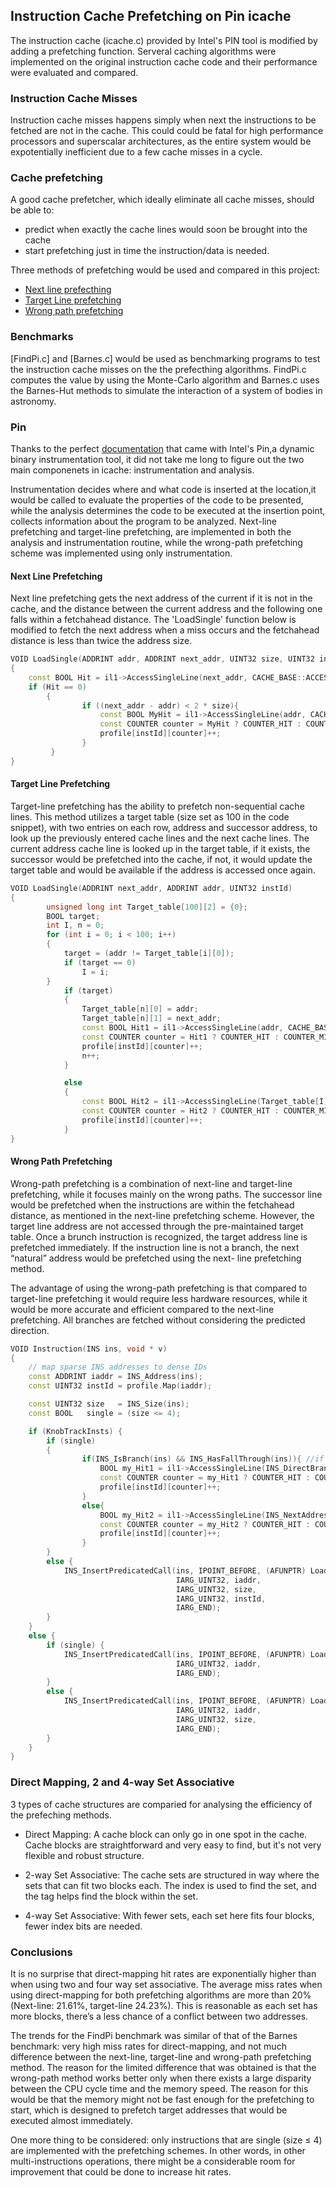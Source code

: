 ## Instruction Cache Prefetching on Pin icache
The instruction cache (icache.c) provided by Intel's PIN tool is modified by adding a prefetching function.
Serveral caching algorithms were implemented on the original instruction cache code and their performance were evaluated and compared.

### Instruction Cache Misses
Instruction cache misses happens simply when next the instructions to be fetched are not in the cache. This could could be fatal for high performance processors and superscalar architectures, as the entire system would be expotentially inefficient due to a few cache misses in a cycle.

### Cache prefetching 
A good cache prefetcher, which ideally eliminate all cache misses, should be able to: 
- predict when exactly the cache lines would soon be brought into the cache
- start prefetching just in time the instruction/data is needed.

Three methods of prefetching would be used and compared in this project: 
  - [Next line prefecthing](#next_line_prefetching)
  - [Target Line prefetching](#target_line_prefetching)
  - [Wrong path prefetching](#wrong_path_prefetching)
  
### Benchmarks
[FindPi.c] and [Barnes.c] would be used as benchmarking programs to test the instruction cache misses on the the prefecthing algorithms. FindPi.c computes the value by using the Monte-Carlo algorithm and Barnes.c uses the Barnes-Hut methods to simulate the interaction of a system of bodies in astronomy.

### Pin
Thanks to the perfect [documentation](https://software.intel.com/en-us/articles/pin-a-dynamic-binary-instrumentation-tool) that came with Intel's Pin,a dynamic binary instrumentation tool, it did not take me long to figure out the two main componenets in icache: instrumentation and analysis. 

Instrumentation decides where and what code is inserted at the location,it would be called to evaluate the properties of the code to be presented, while the analysis determines the code to be executed at the insertion point, collects information about the program to be analyzed. Next-line prefetching and target-line prefetching, are implemented in both the analysis and instrumentation routine, while the wrong-path prefetching scheme was implemented using only instrumentation.

<a name="next_line_prefetching"></a>
#### Next Line Prefetching 
Next line prefetching gets the next address of the current if it is not in the cache, and the distance between the current address and the following one falls within a fetchahead distance. The 'LoadSingle' function below is modified to fetch the next address when a miss occurs and the fetchahead distance is less than twice the address size.

```c++
VOID LoadSingle(ADDRINT addr, ADDRINT next_addr, UINT32 size, UINT32 instId)
{
    const BOOL Hit = il1->AccessSingleLine(next_addr, CACHE_BASE::ACCESS_TYPE_LOAD);
    if (Hit == 0)
        {
                if ((next_addr - addr) < 2 * size){
                    const BOOL MyHit = il1->AccessSingleLine(addr, CACHE_BASE::ACCESS_TYPE_LOAD);
                    const COUNTER counter = MyHit ? COUNTER_HIT : COUNTER_MISS;
                    profile[instId][counter]++;
                }
         }
}
```

<a name="target_line_prefetching"></a>
#### Target Line Prefetching
Target-line prefetching has the ability to prefetch non-sequential cache lines. This method utilizes a target table (size set as 100 in the code snippet), with two entries on each row, address and successor address, to look up the previously entered cache lines and the next cache lines. The current address cache line is looked up in the target table, if it exists, the successor would be prefetched into the cache, if not, it would update the target table and would be available if the address is accessed once again. 

```c++
VOID LoadSingle(ADDRINT next_addr, ADDRINT addr, UINT32 instId)
{
      	unsigned long int Target_table[100][2] = {0};
        BOOL target;
        int I, n = 0;
        for (int i = 0; i < 100; i++)
        {
            target = (addr != Target_table[i][0]);
            if (target == 0)
                I = i;
        }
            if (target)
            {
                Target_table[n][0] = addr;
                Target_table[n][1] = next_addr;
                const BOOL Hit1 = il1->AccessSingleLine(addr, CACHE_BASE::ACCESS_TYPE_LOAD);
                const COUNTER counter = Hit1 ? COUNTER_HIT : COUNTER_MISS;
                profile[instId][counter]++;
                n++;
            }

            else
            {
                const BOOL Hit2 = il1->AccessSingleLine(Target_table[I][1], CACHE_BASE::ACCESS_TYPE_LOAD);
                const COUNTER counter = Hit2 ? COUNTER_HIT : COUNTER_MISS;
                profile[instId][counter]++;
            }
}
```

<a name="wrong_path_prefetching"></a>
#### Wrong Path Prefetching
Wrong-path prefetching is a combination of next-line and target-line prefetching, while it focuses mainly on the wrong paths. The successor line would be prefetched when the instructions are within the fetchahead distance, as mentioned in the next-line prefetching scheme. However, the target line address are not accessed through the pre-maintained target table. Once a brunch instruction is recognized, the target address line is prefetched immediately. If the instruction line is not a branch, the next “natural” address would be prefetched using the next- line prefetching method.


The advantage of using the wrong-path prefetching is that compared to target-line prefetching it would require less hardware resources, while it would be more accurate and efficient compared to the next-line prefetching. All branches are fetched without considering the predicted direction.

```c++
VOID Instruction(INS ins, void * v)
{
    // map sparse INS addresses to dense IDs
    const ADDRINT iaddr = INS_Address(ins);
    const UINT32 instId = profile.Map(iaddr);

    const UINT32 size   = INS_Size(ins);
    const BOOL   single = (size <= 4);

    if (KnobTrackInsts) {
        if (single)
        {
                if(INS_IsBranch(ins) && INS_HasFallThrough(ins)){ //if is taken branch
                    BOOL my_Hit1 = il1->AccessSingleLine(INS_DirectBranchOrCallTargetAddress(ins), CACHE_BASE::ACCESS_TYPE_LOAD);
                    const COUNTER counter = my_Hit1 ? COUNTER_HIT : COUNTER_MISS;
                    profile[instId][counter]++;
                }
                else{
                    BOOL my_Hit2 = il1->AccessSingleLine(INS_NextAddress(ins), CACHE_BASE::ACCESS_TYPE_LOAD);
                    const COUNTER counter = my_Hit2 ? COUNTER_HIT : COUNTER_MISS;
                    profile[instId][counter]++;
                }
        }
        else {
            INS_InsertPredicatedCall(ins, IPOINT_BEFORE, (AFUNPTR) LoadMulti,
                                     IARG_UINT32, iaddr,
                                     IARG_UINT32, size,
                                     IARG_UINT32, instId,
                                     IARG_END);
        }
    }
    else {
        if (single) {
            INS_InsertPredicatedCall(ins, IPOINT_BEFORE, (AFUNPTR) LoadSingleFast,
                                     IARG_UINT32, iaddr,
                                     IARG_END);
        }
        else {
            INS_InsertPredicatedCall(ins, IPOINT_BEFORE, (AFUNPTR) LoadMultiFast,
                                     IARG_UINT32, iaddr,
                                     IARG_UINT32, size,
                                     IARG_END);
        }
    }
}
```
### Direct Mapping, 2 and 4-way Set Associative
3 types of cache structures are comparied for analysing the efficiency of the prefeching methods.

- Direct Mapping: A cache block can only go in one spot in the cache. Cache blocks are straightforward and very easy to
find, but it‛s not very flexible and robust structure.

- 2-way Set Associative: The cache sets are structured in way where the sets that can fit
two blocks each. The index is used to find the set, and the tag helps find the block within the set.

- 4-way Set Associative: With fewer sets, each set here fits four blocks, fewer index bits are needed.

### Conclusions

It is no surprise that direct-mapping hit rates are exponentially higher than when using two and four way set associative. The average miss rates when using direct-mapping for both prefetching algorithms are more than 20% (Next-line: 21.61%, target-line 24.23%). This is reasonable as each set has more blocks, there’s a less chance of a conflict between two addresses.

The trends for the FindPi benchmark was similar of that of the Barnes benchmark: very high miss rates for direct-mapping, and not much difference between the next-line, target-line and wrong-path prefetching method. The reason for the limited difference that was obtained is that the wrong-path method works better only when there exists a large disparity between the CPU cycle time and the memory speed. The reason for this would be that the memory might not be fast enough for the prefetching to start, which is designed to prefetch target addresses that would be executed almost immediately.

One more thing to be considered: only instructions that are single (size ≤ 4) are implemented with the prefetching schemes. In other words, in other multi-instructions operations, there might be a considerable room for improvement that could be done to increase hit rates. 
